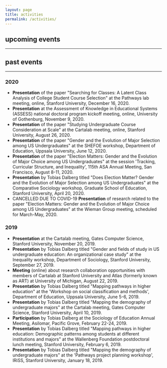 ```yaml
---
layout: page
title: activities
permalink: /activities/
---
```


## upcoming events
___



## past events
___

### 2020

- **Presentation** of the paper "Searching for Classes: A Latent Class Analysis of College Student Course Selection" at the Pathways lab meeting, online, Stanford University, December 16, 2020.
- **Presentation** at the Assessment of Knowledge in Educational Systems (ASSESS) national doctoral program kickoff meeting, online, University of Gothenburg, November 9, 2020.
- **Presentation** of the paper "Studying Undergraduate Course Consideration at Scale" at the Cartalab meeting, online, Stanford University, August 26, 2020.
- **Presentation** of the paper "Gender and the Evolution of Major Selection among US Undergraduates" at the SHEFOE workshop, Department of Education, Uppsala University, June 12, 2020.
- **Presentation** of the paper "Election Matters: Gender and the Evolution of Major Choice among US Undergraduates" at the session 'Tracking, Curricular Structure, and Inequality', 115th ASA Annual Meeting, San Francisco, August 8-11, 2020.
- **Presentation** by Tobias Dalberg titled "Does Election Matter? Gender and the Evolution of Major Selection among US Undergraduates" at the Comparative Sociology workshop, Graduate School of Education, Stanford University, April 20, 2020.
- CANCELLED DUE TO COVID-19 **Presentation** of research related to the paper "Election Matters: Gender and the Evolution of Major Choice among US Undergraduates" at the Wieman Group meeting, scheduled for March-May, 2020.

### 2019

- **Presentation** at the Cartalab meeting, Gates Computer Science, Stanford University, November 20, 2019.
- **Presentation** by Tobias Dalberg titled "Gender and fields of study in US undergraduate education: An organizational case study" at the Inequality workshop, Department of Sociology, Stanford University, September 27, 2019.
- **Meeting** (online) about research collaboration opportunities with members of Cartalab at Stanford University and Atlas (formerly known as ART) at University of Michigan, August 22, 2019.
- **Presentation** by Tobias Dalberg titled "Mapping pathways in higher education" at the 'Workshop on social classification and methods', Department of Education, Uppsala University, June 5-6, 2019.
- **Presentation** by Tobias Dalberg titled "Mapping the demography of undergraduate majors" at the Cartalab meeting, Gates Computer Science, Stanford University, April 10, 2019.
- **Participation** by Tobias Dalberg at the Sociology of Education Annual Meeting, Asilomar, Pacific Grove, February 22-24, 2019.
- **Presentation** by Tobias Dalberg titled "Mapping pathways in higher education: Demographic patterns among students at different institutions and majors" at the Wallenberg Foundation postdoctoral lunch meeting, Stanford University, February 6, 2019.
- **Presentation** by Tobias Dalberg titled "Mapping the demography of undergraduate majors" at the 'Pathways project planning workshop', IRiSS, Stanford University, January 18, 2019.
